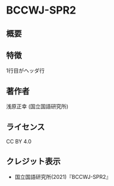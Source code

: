 # BCCWJ-SPR2

## 概要


## 特徴 
1行目がヘッダ行

## 著作者
浅原正幸 (国立国語研究所)

## ライセンス
CC BY 4.0

## クレジット表示
- 国立国語研究所(2021)『BCCWJ-SPR2』

